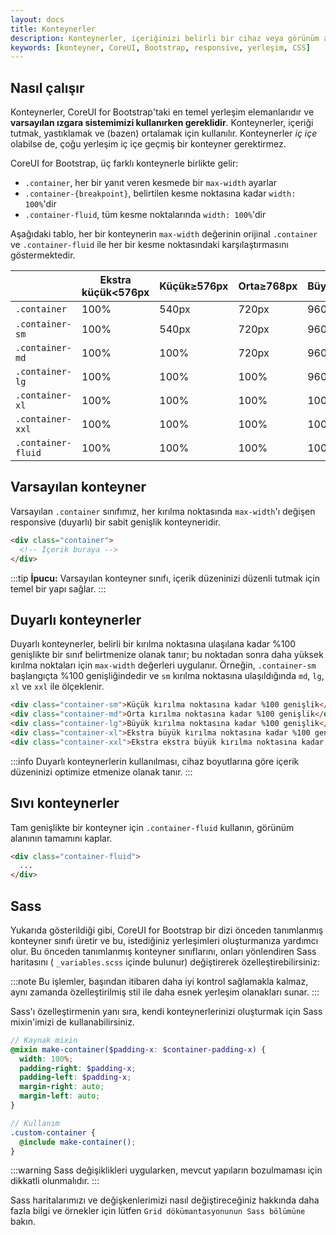 ```yaml
---
layout: docs
title: Konteynerler
description: Konteynerler, içeriğinizi belirli bir cihaz veya görünüm alanında tutan, yastıklayan ve hizalayan CoreUI for Bootstrap'ın temel yapı taşlarıdır. Bu belgede, konteynerlerin nasıl çalıştığını ve çeşitli türlerini keşfedeceksiniz.
keywords: [konteyner, CoreUI, Bootstrap, responsive, yerleşim, CSS]
---
```


## Nasıl çalışır

Konteynerler, CoreUI for Bootstrap'taki en temel yerleşim elemanlarıdır ve **varsayılan ızgara sistemimizi kullanırken gereklidir**. Konteynerler, içeriği tutmak, yastıklamak ve (bazen) ortalamak için kullanılır. Konteynerler *iç içe* olabilse de, çoğu yerleşim iç içe geçmiş bir konteyner gerektirmez.

CoreUI for Bootstrap, üç farklı konteynerle birlikte gelir:

- `.container`, her bir yanıt veren kesmede bir `max-width` ayarlar
- `.container-{breakpoint}`, belirtilen kesme noktasına kadar `width: 100%`'dir
- `.container-fluid`, tüm kesme noktalarında `width: 100%`'dir

Aşağıdaki tablo, her bir konteynerin `max-width` değerinin orijinal `.container` ve `.container-fluid` ile her bir kesme noktasındaki karşılaştırmasını göstermektedir.


|  | Ekstra küçük&lt;576px | Küçük&ge;576px | Orta&ge;768px | Büyük&ge;992px | X-Büyük&ge;1200px | XX-Büyük&ge;1400px |
| --- | --- | --- | --- | --- | --- | --- |
| `.container` | 100% | 540px | 720px | 960px | 1140px | 1320px |
| `.container-sm` | 100% | 540px | 720px | 960px | 1140px | 1320px |
| `.container-md` | 100% | 100% | 720px | 960px | 1140px | 1320px |
| `.container-lg` | 100% | 100% | 100% | 960px | 1140px | 1320px |
| `.container-xl` | 100% | 100% | 100% | 100% | 1140px | 1320px |
| `.container-xxl` | 100% | 100% | 100% | 100% | 100% | 1320px |
| `.container-fluid` | 100% | 100% | 100% | 100% | 100% | 100% |
## Varsayılan konteyner

Varsayılan `.container` sınıfımız, her kırılma noktasında `max-width`'ı değişen responsive (duyarlı) bir sabit genişlik konteyneridir.

```html
<div class="container">
  <!-- İçerik buraya -->
</div>
```

:::tip
**İpucu:** Varsayılan konteyner sınıfı, içerik düzeninizi düzenli tutmak için temel bir yapı sağlar.
:::

## Duyarlı konteynerler

Duyarlı konteynerler, belirli bir kırılma noktasına ulaşılana kadar %100 genişlikte bir sınıf belirtmenize olanak tanır; bu noktadan sonra daha yüksek kırılma noktaları için `max-width` değerleri uygulanır. Örneğin, `.container-sm` başlangıçta %100 genişliğindedir ve `sm` kırılma noktasına ulaşıldığında `md`, `lg`, `xl` ve `xxl` ile ölçeklenir.

```html
<div class="container-sm">Küçük kırılma noktasına kadar %100 genişlik</div>
<div class="container-md">Orta kırılma noktasına kadar %100 genişlik</div>
<div class="container-lg">Büyük kırılma noktasına kadar %100 genişlik</div>
<div class="container-xl">Ekstra büyük kırılma noktasına kadar %100 genişlik</div>
<div class="container-xxl">Ekstra ekstra büyük kırılma noktasına kadar %100 genişlik</div>
```

:::info
Duyarlı konteynerlerin kullanılması, cihaz boyutlarına göre içerik düzeninizi optimize etmenize olanak tanır.
:::

## Sıvı konteynerler

Tam genişlikte bir konteyner için `.container-fluid` kullanın, görünüm alanının tamamını kaplar.

```html
<div class="container-fluid">
  ...
</div>
```

## Sass

Yukarıda gösterildiği gibi, CoreUI for Bootstrap bir dizi önceden tanımlanmış konteyner sınıfı üretir ve bu, istediğiniz yerleşimleri oluşturmanıza yardımcı olur. Bu önceden tanımlanmış konteyner sınıflarını, onları yönlendiren Sass haritasını ( `_variables.scss` içinde bulunur) değiştirerek özelleştirebilirsiniz:

:::note
Bu işlemler, başından itibaren daha iyi kontrol sağlamakla kalmaz, aynı zamanda özelleştirilmiş stil ile daha esnek yerleşim olanakları sunar.
:::

Sass'ı özelleştirmenin yanı sıra, kendi konteynerlerinizi oluşturmak için Sass mixin'imizi de kullanabilirsiniz.

```scss
// Kaynak mixin
@mixin make-container($padding-x: $container-padding-x) {
  width: 100%;
  padding-right: $padding-x;
  padding-left: $padding-x;
  margin-right: auto;
  margin-left: auto;
}

// Kullanım
.custom-container {
  @include make-container();
}
```

:::warning
Sass değişiklikleri uygularken, mevcut yapıların bozulmaması için dikkatli olunmalıdır.
:::

Sass haritalarımızı ve değişkenlerimizi nasıl değiştireceğiniz hakkında daha fazla bilgi ve örnekler için lütfen `Grid dökümantasyonunun Sass bölümüne` bakın.